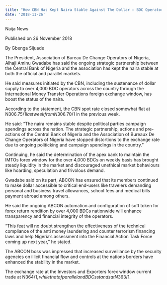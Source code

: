 ```yaml
---
title: "How CBN Has Kept Naira Stable Against The Dollar – BDC Operators"
date: '2018-11-26'
---
```

Naija News

Published on 26 November 2018

By Gbenga Sijuade

The President, Association of Bureau De Change Operators of Nigeria, Alhaji Aminu Gwadabe has said the ongoing strategic partnership between the Central Bank of Nigeria and the association has kept the naira stable at both the official and parallel markets.

He said measures initiated by the CBN, including the sustenance of dollar supply to over 4,000 BDC operators across the country through the International Money Transfer Operations foreign exchange window, has boost the status of the naira.

According to the statement, the CBN spot rate closed somewhat flat at N306.75/$1 last week from N306.70/$1 in the previous week.

He said: “The naira remains stable despite political parties campaign spendings across the nation. The strategic partnership, actions and pre-actions of the Central Bank of Nigeria and the Association of Bureaux De Change Operators of Nigeria have stopped distortions to the exchange rate due to ongoing politicking and campaign spendings in the country.”

Continuing, he said the determination of the apex bank to maintain the IMTOs forex window for the over 4,000 BDCs on weekly basis has brought steady liquidity in the market and discouraged unethical market behaviours like hoarding, speculation and frivolous demand.

Gwadabe said on its part, ABCON has ensured that its members continued to make dollar accessible to critical end-users like travelers demanding personal and business travel allowances, school fees and medical bills payment abroad among others.

He said the ongoing ABCON automation and configuration of soft token for forex return rendition by over 4,000 BDCs nationwide will enhance transparency and financial integrity of the operators.

“This feat will no doubt strengthen the effectiveness of the technical compliance of the anti money laundering and counter terrorism financing laws and help Nigeria’s assessment into the Financial Action Task Force coming up next year,” he stated.

The ABCON boss was impressed that increased surveillance by the security agencies on illicit financial flow and controls at the nations borders have enhanced the stability in the market.

The exchange rate at the Investors and Exporters forex window current trade at N364/$1, while that of parallel and BDCs stands at N363/$1.

